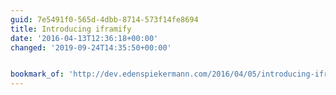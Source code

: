 ```yaml
---
guid: 7e5491f0-565d-4dbb-8714-573f14fe8694
title: Introducing iframify
date: '2016-04-13T12:36:18+00:00'
changed: '2019-09-24T14:35:50+00:00'


bookmark_of: 'http://dev.edenspiekermann.com/2016/04/05/introducing-iframify/'
---
```




